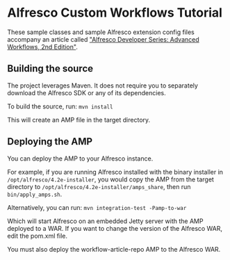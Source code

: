 Alfresco Custom Workflows Tutorial
==================================

These sample classes and sample Alfresco extension config files accompany an article called ["Alfresco Developer Series: Advanced Workflows, 2nd Edition"](http://ecmarchitect.com).

Building the source
-------------------

The project leverages Maven. It does not require you to separately download the
Alfresco SDK or any of its dependencies.

To build the source, run:
`mvn install`

This will create an AMP file in the target directory.

Deploying the AMP
-----------------

You can deploy the AMP to your Alfresco instance.

For example, if you are running Alfresco installed with the binary installer in
`/opt/alfresco/4.2e-installer`, you would copy the AMP from the target directory
to `/opt/alfresco/4.2e-installer/amps_share`, then run `bin/apply_amps.sh`.

Alternatively, you can run:
`mvn integration-test -Pamp-to-war`

Which will start Alfresco on an embedded Jetty server with the AMP deployed
to a WAR. If you want to change the version of the Alfresco WAR, edit the
pom.xml file.

You must also deploy the workflow-article-repo AMP to the Alfresco WAR.